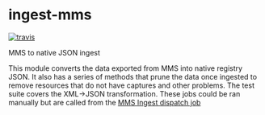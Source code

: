 # ingest-mms

[![travis](https://travis-ci.org/nypl-registry/ingest-mms.svg)](https://travis-ci.org/nypl-registry/ingest-mms/)

MMS to native JSON ingest

This module converts the data exported from MMS into native registry JSON. It also has a series of methods that prune the data once ingested to remove resources that do not have captures and other problems. The test suite covers the XML->JSON transformation. These jobs could be ran manually but are called from the [MMS Ingest dispatch job](https://github.com/nypl-registry/dispatch/blob/master/jobs/ingest_mms.js)
